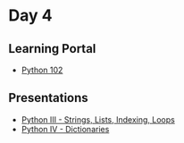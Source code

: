 # Day 4

## Learning Portal

* [Python 102](https://learn.digitalcrafts.com/immersive/lessons/solving-problems-using-code/sequences/#learning-objectives)

## Presentations

* [Python III -  Strings, Lists, Indexing, Loops](https://docs.google.com/presentation/d/1nWHdjO6TEbEkD6XHZyXAHBNwhTkRGmYT_X2gPq7uJ5E/edit?usp=sharing)
* [Python IV - Dictionaries](https://docs.google.com/presentation/d/1QsAc0Endx0tnM5Y-8rg7IJVTEheL1necFl9GEjMyLZQ/edit?usp=sharing)

